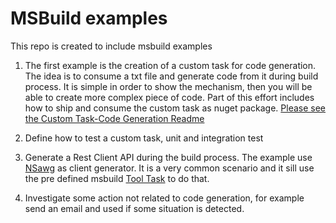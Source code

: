 # MSBuild examples

This repo is created to include msbuild examples

1. The first example is the creation of a custom task for code generation. The idea is to consume a txt file and generate code from it during build process. It is simple in order to show the mechanism, then you will be able to create more complex piece of code. Part of this effort includes how to ship and consume the custom task as nuget package.
   [Please see the Custom Task-Code Generation Readme](./custom-task-code-generation/README.md)

1. Define how to test a custom task, unit and integration test

1. Generate a Rest Client API during the build process. The example use [NSawg](https://docs.microsoft.com/aspnet/core/tutorials/getting-started-with-nswag?view=aspnetcore-6.0&tabs=visual-studio) as client generator. It is a very common scenario and it sill use the pre defined msbuild [Tool Task](https://docs.microsoft.com/dotnet/api/microsoft.build.utilities.tooltask) to do that.

1. Investigate some action not related to code generation, for example send an email and used if some situation is detected.